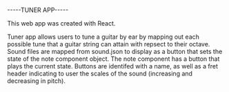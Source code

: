 -----TUNER APP-----

This web app was created with React.

Tuner app allows users to tune a guitar by ear by mapping out each possible tune that a guitar string
can attain with repsect to their octave. Sound files are mapped from sound.json to display 
as a button that sets the state of the note component object. The note component has a button that
plays the current state. Buttons are identifed with a name, as well as a fret header indicating to user
the scales of the sound (increasing and decreasing in pitch).
